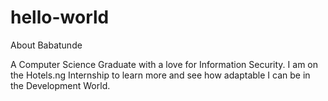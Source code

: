 # hello-world
About Babatunde

A Computer Science Graduate with a love for Information Security. I am on the Hotels.ng Internship to learn more and see how adaptable I can be in the Development World.
